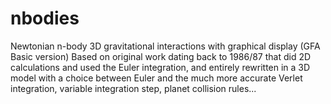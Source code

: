 # nbodies
Newtonian n-body 3D gravitational interactions with graphical display (GFA Basic version)
Based on original work dating back to 1986/87 that did 2D calculations and used the Euler 
integration, and entirely rewritten in a 3D model with a choice between Euler and the much 
more accurate Verlet integration, variable integration step, planet collision rules...
